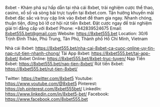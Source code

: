 8xbet - Khám phá sự hấp dẫn tại nhà cái 8xbet, trải nghiệm cược thể thao, casino, xổ số và sòng bài trực tuyến tại 8xbet.com. Tận hưởng khuyến mãi 8xbet đặc sắc và truy cập link vào 8xbet để tham gia ngay. Nhanh chóng, thuận tiện, đừng bỏ lỡ cơ hội rút tiền 8xbet. Đặt cược ngay để trải nghiệm giải trí đẳng cấp với 8xbet!
Phone: +842839524675
Email: 8xbet555.bet@gmail.com
Website: https://8xbet555.bet
Location: 30/6 Trịnh Đình Thảo, Phú Trung, Tân Phú, Thành phố Hồ Chí Minh, Vietnam

Nhà cái 8xbet: https://8xbet555.bet/nha-cai-8xbet-ca-cuoc-online-uy-tin-nap-rut-tien-nhanh-chong/
Tải App 8xbet: https://8xbet555.bet/tai-app-8xbet/
8xbet Online: https://8xbet555.bet/8xbet-truc-tuyen/
Nạp Tiền 8xbet: https://8xbet555.bet/nap-tien-8xbet/
Rút tiền 8xbet: https://8xbet555.bet/rut-tien-8xbet/

Twitter: https://twitter.com/8xbet5
Youtube: https://www.youtube.com/@8xbet5
Pinterest: https://ph.pinterest.com/8xbet555bet/
LinkedIn: https://www.linkedin.com/in/8xbet5-bet/
Facebook: https://www.facebook.com/8xbet555.bet
